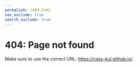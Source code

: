 ```yaml
---
permalink: /404.html
nav_exclude: true
search_exclude: true
---
```


# 404: Page not found

Make sure to use the correct URL: https://cass-kul.github.io/ .
